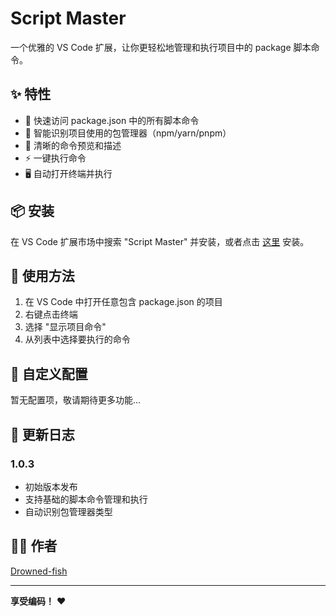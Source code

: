 # Script Master

一个优雅的 VS Code 扩展，让你更轻松地管理和执行项目中的 package 脚本命令。

## ✨ 特性

- 🚀 快速访问 package.json 中的所有脚本命令
- 🎯 智能识别项目使用的包管理器（npm/yarn/pnpm）
- 📝 清晰的命令预览和描述
- ⚡ 一键执行命令
- 🖥️ 自动打开终端并执行

## 📦 安装

在 VS Code 扩展市场中搜索 "Script Master" 并安装，或者点击 [这里](https://marketplace.visualstudio.com/items?itemName=zhuangyizhen.script-master) 安装。

## 🔨 使用方法

1. 在 VS Code 中打开任意包含 package.json 的项目
2. 右键点击终端
3. 选择 "显示项目命令"
4. 从列表中选择要执行的命令


## 🎨 自定义配置

暂无配置项，敬请期待更多功能...

## 📝 更新日志

### 1.0.3

- 初始版本发布
- 支持基础的脚本命令管理和执行
- 自动识别包管理器类型


## 👨‍💻 作者

[Drowned-fish](https://github.com/Drowned-fish)

---

**享受编码！** ❤️